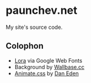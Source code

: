 paunchev.net
============

My site's source code.

Colophon
--------

 * [Lora](http://www.google.com/fonts/specimen/Lora) via Google Web Fonts
 * Background by [Wallbase.cc](http://wallbase.cc/wallpaper/1736824)
 * [Animate.css](http://daneden.me/animate/) by [Dan Eden](http://daneden.me/)
